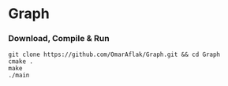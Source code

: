 # Graph
### Download, Compile & Run
```
git clone https://github.com/OmarAflak/Graph.git && cd Graph
cmake .
make
./main
```
